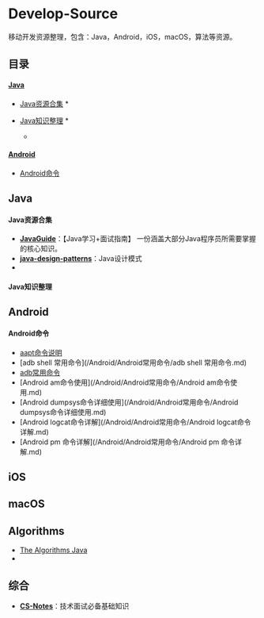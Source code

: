 # Develop-Source
移动开发资源整理，包含：Java，Android，iOS，macOS，算法等资源。



## 目录

#### [Java](#Java)

* [Java资源合集](#Java资源合集)
  * 
* [Java知识整理](#Java知识整理)
  * 

  * 

#### [Android](#Android)

* [Android命令](#Android命令)

## Java

#### Java资源合集

* [**JavaGuide**](https://github.com/Snailclimb/JavaGuide)：【Java学习+面试指南】 一份涵盖大部分Java程序员所需要掌握的核心知识。
* [**java-design-patterns**](https://github.com/iluwatar/java-design-patterns)：Java设计模式
* 



#### Java知识整理





## Android

#### Android命令

* [aapt命令说明](/Android/Android常用命令/aapt命令说明.md)
* [adb shell 常用命令](/Android/Android常用命令/adb shell 常用命令.md)
* [adb常用命令](/Android/Android常用命令/adb常用命令.md)
* [Android am命令使用](/Android/Android常用命令/Android am命令使用.md)
* [Android dumpsys命令详细使用](/Android/Android常用命令/Android dumpsys命令详细使用.md)
* [Android logcat命令详解](/Android/Android常用命令/Android logcat命令详解.md)
* [Android pm 命令详解](/Android/Android常用命令/Android pm 命令详解.md)





## iOS







## macOS







## Algorithms

* [The Algorithms Java](https://github.com/TheAlgorithms/Java)
* 



## 综合

* [**CS-Notes**](https://github.com/CyC2018/CS-Notes)：技术面试必备基础知识